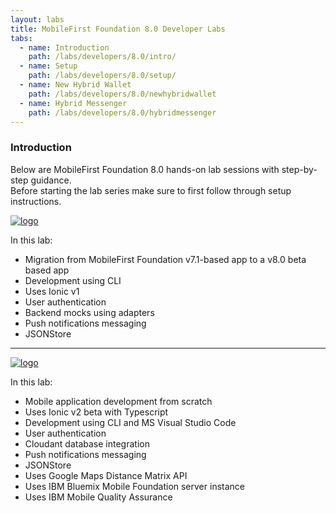 ```yaml
---
layout: labs
title: MobileFirst Foundation 8.0 Developer Labs
tabs:
  - name: Introduction
    path: /labs/developers/8.0/intro/
  - name: Setup
    path: /labs/developers/8.0/setup/
  - name: New Hybrid Wallet
    path: /labs/developers/8.0/newhybridwallet
  - name: Hybrid Messenger
    path: /labs/developers/8.0/hybridmessenger
---
```

### Introduction
Below are MobileFirst Foundation 8.0 hands-on lab sessions with step-by-step guidance.  
Before starting the lab series make sure to first follow through setup instructions.

<div style="max-width: 200px">
<a href="{{site.baseurl}}/labs/developers/8.0/newhybridwallet"><img alt="logo" src="{{site.baseurl}}/labs/developers/8.0/newhybridwallet/logo_small.png"></a>
</div>

In this lab: 

* Migration from MobileFirst Foundation v7.1-based app to a v8.0 beta based app
* Development using CLI
* Uses Ionic v1
* User authentication
* Backend mocks using adapters
* Push notifications messaging
* JSONStore

---

<div style="max-width: 200px">
<a href="{{site.baseurl}}/labs/developers/8.0/hybridmessenger"><img alt="logo" src="{{site.baseurl}}/labs/developers/8.0/hybridmessenger/logo_small.png"></a>
</div>

In this lab:

* Mobile application development from scratch
* Uses Ionic v2 beta with Typescript
* Development using CLI and MS Visual Studio Code
* User authentication
* Cloudant database integration
* Push notifications messaging
* JSONStore
* Uses Google Maps Distance Matrix API
* Uses IBM Bluemix Mobile Foundation server instance
* Uses IBM Mobile Quality Assurance